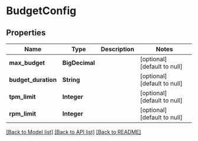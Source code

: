 # BudgetConfig
## Properties

| Name | Type | Description | Notes |
|------------ | ------------- | ------------- | -------------|
| **max\_budget** | **BigDecimal** |  | [optional] [default to null] |
| **budget\_duration** | **String** |  | [optional] [default to null] |
| **tpm\_limit** | **Integer** |  | [optional] [default to null] |
| **rpm\_limit** | **Integer** |  | [optional] [default to null] |

[[Back to Model list]](../README.md#documentation-for-models) [[Back to API list]](../README.md#documentation-for-api-endpoints) [[Back to README]](../README.md)

